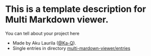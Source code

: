 # This is a template description for Multi Markdown viewer.
You can tell about your project here
- Made by Aku Laurila ([@Ka-Q](https://github.com/Ka-Q)).
- Single entries in directory [multi-mardown-viewer/entries](https://github.com/Ka-Q/multi-markdown-viewer/tree/main/entries)
